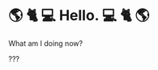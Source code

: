 # :earth_americas: :cat2: :computer: Hello. :computer: :cat2: :earth_americas:

What am I doing now?

???
